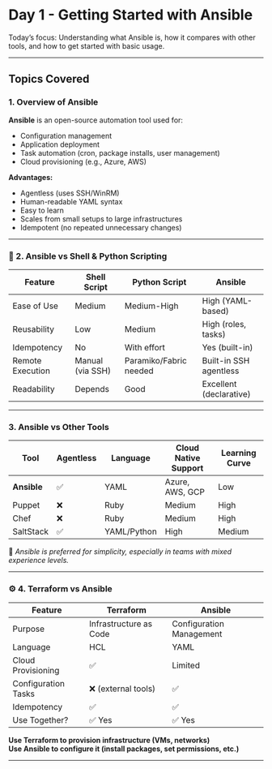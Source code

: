 # Day 1 - Getting Started with Ansible

Today’s focus: Understanding what Ansible is, how it compares with other tools, and how to get started with basic usage.

---

## Topics Covered

### 1. Overview of Ansible

**Ansible** is an open-source automation tool used for:

- Configuration management
- Application deployment
- Task automation (cron, package installs, user management)
- Cloud provisioning (e.g., Azure, AWS)

**Advantages:**

- Agentless (uses SSH/WinRM)
- Human-readable YAML syntax
- Easy to learn
- Scales from small setups to large infrastructures
- Idempotent (no repeated unnecessary changes)

---

### 🔁 2. Ansible vs Shell & Python Scripting

| Feature            | Shell Script     | Python Script        | Ansible                    |
|--------------------|------------------|-----------------------|----------------------------|
| Ease of Use        | Medium            | Medium-High           | High (YAML-based)          |
| Reusability        | Low               | Medium                | High (roles, tasks)        |
| Idempotency        | No                | With effort           | Yes (built-in)             |
| Remote Execution   | Manual (via SSH) | Paramiko/Fabric needed| Built-in SSH agentless     |
| Readability        | Depends           | Good                  | Excellent (declarative)    |

---

### 3. Ansible vs Other Tools

| Tool      | Agentless | Language | Cloud Native Support | Learning Curve |
|-----------|-----------|----------|----------------------|----------------|
| **Ansible**  | ✅        | YAML     | Azure, AWS, GCP       | Low             |
| Puppet     | ❌        | Ruby     | Medium                | High            |
| Chef       | ❌        | Ruby     | Medium                | High            |
| SaltStack  | ✅        | YAML/Python | High              | Medium          |

🔎 *Ansible is preferred for simplicity, especially in teams with mixed experience levels.*

---

### ⚙️ 4. Terraform vs Ansible

| Feature                | Terraform          | Ansible                |
|------------------------|--------------------|------------------------|
| Purpose                | Infrastructure as Code | Configuration Management |
| Language               | HCL                | YAML                   |
| Cloud Provisioning     | ✅                 | Limited                |
| Configuration Tasks    | ❌ (external tools)| ✅                     |
| Idempotency            | ✅                 | ✅                     |
| Use Together?          | ✅ Yes             | ✅ Yes                 |

 **Use Terraform to provision infrastructure (VMs, networks)**  
**Use Ansible to configure it (install packages, set permissions, etc.)**

---
